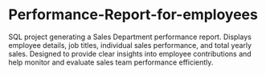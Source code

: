 # Performance-Report-for-employees
SQL project generating a Sales Department performance report. Displays employee details, job titles, individual sales performance, and total yearly sales. Designed to provide clear insights into employee contributions and help monitor and evaluate sales team performance efficiently.
